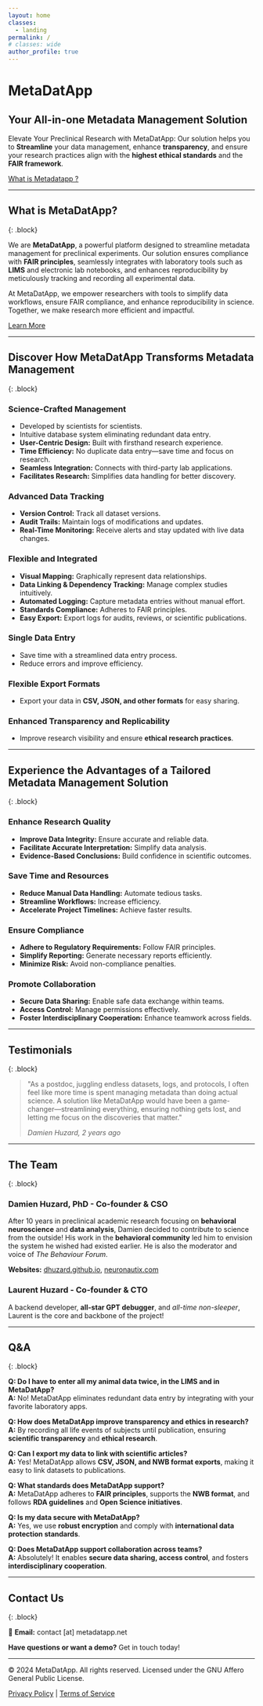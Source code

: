 ```yaml
---
layout: home
classes:
  - landing
permalink: /
# classes: wide
author_profile: true
---
```


# MetaDatApp

## Your All-in-one Metadata Management Solution

Elevate Your Preclinical Research with MetaDatApp: Our solution helps you to **Streamline** your data management, enhance **transparency**, and ensure your research practices align with the **highest ethical standards** and the **FAIR framework**.

[What is Metadatapp ?](#what-is-metadatapp)

---

## What is MetaDatApp?
{: .block}

We are **MetaDatApp**, a powerful platform designed to streamline metadata management for preclinical experiments. Our solution ensures compliance with **FAIR principles**, seamlessly integrates with laboratory tools such as **LIMS** and electronic lab notebooks, and enhances reproducibility by meticulously tracking and recording all experimental data.

At MetaDatApp, we empower researchers with tools to simplify data workflows, ensure FAIR compliance, and enhance reproducibility in science. Together, we make research more efficient and impactful.

[Learn More](#discover-how-metadatapp-transforms-metadata-management)

---

## Discover How MetaDatApp Transforms Metadata Management
{: .block}

### Science-Crafted Management
- Developed by scientists for scientists.
- Intuitive database system eliminating redundant data entry.
- **User-Centric Design:** Built with firsthand research experience.
- **Time Efficiency:** No duplicate data entry—save time and focus on research.
- **Seamless Integration:** Connects with third-party lab applications.
- **Facilitates Research:** Simplifies data handling for better discovery.

### Advanced Data Tracking
- **Version Control:** Track all dataset versions.
- **Audit Trails:** Maintain logs of modifications and updates.
- **Real-Time Monitoring:** Receive alerts and stay updated with live data changes.

### Flexible and Integrated
- **Visual Mapping:** Graphically represent data relationships.
- **Data Linking & Dependency Tracking:** Manage complex studies intuitively.
- **Automated Logging:** Capture metadata entries without manual effort.
- **Standards Compliance:** Adheres to FAIR principles.
- **Easy Export:** Export logs for audits, reviews, or scientific publications.

### Single Data Entry
- Save time with a streamlined data entry process.
- Reduce errors and improve efficiency.

### Flexible Export Formats
- Export your data in **CSV, JSON, and other formats** for easy sharing.

### Enhanced Transparency and Replicability
- Improve research visibility and ensure **ethical research practices**.

---

## Experience the Advantages of a Tailored Metadata Management Solution
{: .block}

### Enhance Research Quality
- **Improve Data Integrity:** Ensure accurate and reliable data.
- **Facilitate Accurate Interpretation:** Simplify data analysis.
- **Evidence-Based Conclusions:** Build confidence in scientific outcomes.

### Save Time and Resources
- **Reduce Manual Data Handling:** Automate tedious tasks.
- **Streamline Workflows:** Increase efficiency.
- **Accelerate Project Timelines:** Achieve faster results.

### Ensure Compliance
- **Adhere to Regulatory Requirements:** Follow FAIR principles.
- **Simplify Reporting:** Generate necessary reports efficiently.
- **Minimize Risk:** Avoid non-compliance penalties.

### Promote Collaboration
- **Secure Data Sharing:** Enable safe data exchange within teams.
- **Access Control:** Manage permissions effectively.
- **Foster Interdisciplinary Cooperation:** Enhance teamwork across fields.

---

## Testimonials
{: .block}

> "As a postdoc, juggling endless datasets, logs, and protocols, I often feel like more time is spent managing metadata than doing actual science. A solution like MetaDatApp would have been a game-changer—streamlining everything, ensuring nothing gets lost, and letting me focus on the discoveries that matter."
> 
> *Damien Huzard, 2 years ago*

---

## The Team
{: .block}

### **Damien Huzard, PhD** - Co-founder & CSO
After 10 years in preclinical academic research focusing on **behavioral neuroscience** and **data analysis**, Damien decided to contribute to science from the outside! His work in the **behavioral community** led him to envision the system he wished had existed earlier. He is also the moderator and voice of *The Behaviour Forum*.

**Websites:** [dhuzard.github.io](https://dhuzard.github.io), [neuronautix.com](https://neuronautix.com)

### **Laurent Huzard** - Co-founder & CTO
A backend developer, **all-star GPT debugger**, and *all-time non-sleeper*, Laurent is the core and backbone of the project!

---

## Q&A
{: .block}

**Q: Do I have to enter all my animal data twice, in the LIMS and in MetaDatApp?**  
**A:** No! MetaDatApp eliminates redundant data entry by integrating with your favorite laboratory apps.

**Q: How does MetaDatApp improve transparency and ethics in research?**  
**A:** By recording all life events of subjects until publication, ensuring **scientific transparency** and **ethical research**.

**Q: Can I export my data to link with scientific articles?**  
**A:** Yes! MetaDatApp allows **CSV, JSON, and NWB format exports**, making it easy to link datasets to publications.

**Q: What standards does MetaDatApp support?**  
**A:** MetaDatApp adheres to **FAIR principles**, supports the **NWB format**, and follows **RDA guidelines** and **Open Science initiatives**.

**Q: Is my data secure with MetaDatApp?**  
**A:** Yes, we use **robust encryption** and comply with **international data protection standards**.

**Q: Does MetaDatApp support collaboration across teams?**  
**A:** Absolutely! It enables **secure data sharing, access control**, and fosters **interdisciplinary cooperation**.

---

## Contact Us
{: .block}

📧 **Email:** contact [at] metadatapp.net

**Have questions or want a demo?** Get in touch today!

---

© 2024 MetaDatApp. All rights reserved. Licensed under the GNU Affero General Public License.

[Privacy Policy](#) | [Terms of Service](#)
